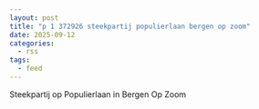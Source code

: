 ```yaml
---
layout: post
title: "p 1 372926 steekpartij populierlaan bergen op zoom"
date: 2025-09-12
categories: 
  - rss
tags: 
  - feed
---
```


Steekpartij op Populierlaan in Bergen Op Zoom
